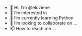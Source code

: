 - 👋 Hi, I’m @eluziene
- 👀 I’m interested in 
- 🌱 I’m currently learning Python
- 💞️ I’m looking to collaborate on ...
- 📫 How to reach me ...

<!---
eluziene/eluziene is a ✨ special ✨ repository because its `README.md` (this file) appears on your GitHub profile.
You can click the Preview link to take a look at your changes.
--->
